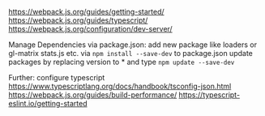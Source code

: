 https://webpack.js.org/guides/getting-started/
https://webpack.js.org/guides/typescript/
https://webpack.js.org/configuration/dev-server/

Manage Dependencies via package.json:
add new package like loaders or gl-matrix stats.js etc. via `npm install --save-dev` to package.json
update packages by replacing version to * and type `npm update --save-dev`

Further:
configure typescript
https://www.typescriptlang.org/docs/handbook/tsconfig-json.html
https://webpack.js.org/guides/build-performance/
https://typescript-eslint.io/getting-started

